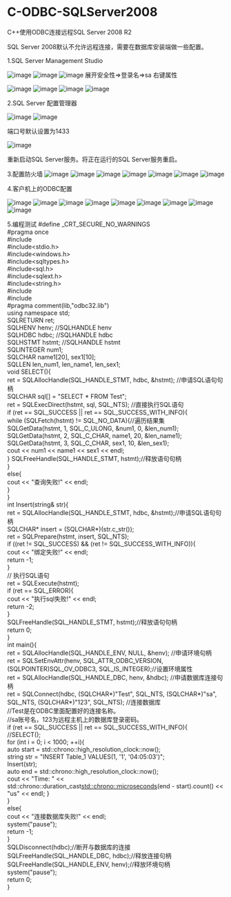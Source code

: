 # C-ODBC-SQLServer2008
C++使用ODBC连接远程SQL Server 2008 R2

SQL Server 2008默认不允许远程连接，需要在数据库安装端做一些配置。

1.SQL Server Management Studio

![image](https://github.com/LchenXidian/C-ODBC-SQLServer2008/blob/master/images/1.png)
![image](https://github.com/LchenXidian/C-ODBC-SQLServer2008/blob/master/images/2.png)
![image](https://github.com/LchenXidian/C-ODBC-SQLServer2008/blob/master/images/3.png)
展开安全性=>登录名=>sa 右键属性

![image](https://github.com/LchenXidian/C-ODBC-SQLServer2008/blob/master/images/4.png)
![image](https://github.com/LchenXidian/C-ODBC-SQLServer2008/blob/master/images/5.png)
![image](https://github.com/LchenXidian/C-ODBC-SQLServer2008/blob/master/images/6.png)
![image](https://github.com/LchenXidian/C-ODBC-SQLServer2008/blob/master/images/7.png)

2.SQL Server 配置管理器

![image](https://github.com/LchenXidian/C-ODBC-SQLServer2008/blob/master/images/8.png)
![image](https://github.com/LchenXidian/C-ODBC-SQLServer2008/blob/master/images/9.png)

端口号默认设置为1433

![image](https://github.com/LchenXidian/C-ODBC-SQLServer2008/blob/master/images/10.png)

重新启动SQL Server服务。将正在运行的SQL Server服务重启。

3.配置防火墙
![image](https://github.com/LchenXidian/C-ODBC-SQLServer2008/blob/master/images/11.png)
![image](https://github.com/LchenXidian/C-ODBC-SQLServer2008/blob/master/images/12.png)
![image](https://github.com/LchenXidian/C-ODBC-SQLServer2008/blob/master/images/13.png)
![image](https://github.com/LchenXidian/C-ODBC-SQLServer2008/blob/master/images/14.png)
![image](https://github.com/LchenXidian/C-ODBC-SQLServer2008/blob/master/images/15.png)
![image](https://github.com/LchenXidian/C-ODBC-SQLServer2008/blob/master/images/16.png)
![image](https://github.com/LchenXidian/C-ODBC-SQLServer2008/blob/master/images/17.png)

4.客户机上的ODBC配置

![image](https://github.com/LchenXidian/C-ODBC-SQLServer2008/blob/master/images/18.png)
![image](https://github.com/LchenXidian/C-ODBC-SQLServer2008/blob/master/images/19.png)
![image](https://github.com/LchenXidian/C-ODBC-SQLServer2008/blob/master/images/20.png)
![image](https://github.com/LchenXidian/C-ODBC-SQLServer2008/blob/master/images/21.png)
![image](https://github.com/LchenXidian/C-ODBC-SQLServer2008/blob/master/images/22.png)
![image](https://github.com/LchenXidian/C-ODBC-SQLServer2008/blob/master/images/23.png)
![image](https://github.com/LchenXidian/C-ODBC-SQLServer2008/blob/master/images/24.png)
![image](https://github.com/LchenXidian/C-ODBC-SQLServer2008/blob/master/images/25.png)
![image](https://github.com/LchenXidian/C-ODBC-SQLServer2008/blob/master/images/26.png)

5.编程测试
#define  _CRT_SECURE_NO_WARNINGS  
#pragma once  
#include<iostream>   
#include<stdio.h>  
#include<windows.h>    
#include<sqltypes.h>  
#include<sql.h>  
#include<sqlext.h>  
#include<string.h>    
#include<fstream>  
#include<chrono>  
#pragma comment(lib,"odbc32.lib")  
using namespace std;  
SQLRETURN ret;  
SQLHENV henv;    //SQLHANDLE henv   
SQLHDBC hdbc;    //SQLHANDLE hdbc   
SQLHSTMT hstmt;  //SQLHANDLE hstmt  
SQLINTEGER num1;  
SQLCHAR name1[20], sex1[10];  
SQLLEN len_num1, len_name1, len_sex1;  
void SELECT(){  
	ret = SQLAllocHandle(SQL_HANDLE_STMT, hdbc, &hstmt); //申请SQL语句句柄   
	SQLCHAR sql[] = "SELECT * FROM Test";  
	ret = SQLExecDirect(hstmt, sql, SQL_NTS);      //直接执行SQL语句   
	if (ret == SQL_SUCCESS || ret == SQL_SUCCESS_WITH_INFO){  
		while (SQLFetch(hstmt) != SQL_NO_DATA){//遍历结果集  
			SQLGetData(hstmt, 1, SQL_C_ULONG, &num1, 0, &len_num1);  	
			SQLGetData(hstmt, 2, SQL_C_CHAR, name1, 20, &len_name1);  		
			SQLGetData(hstmt, 3, SQL_C_CHAR, sex1, 10, &len_sex1);  
			cout << num1 << name1 << sex1 << endl;  
		}
		SQLFreeHandle(SQL_HANDLE_STMT, hstmt);//释放语句句柄   
	}  
	else{  
		cout << "查询失败!" << endl;  
	}  
}  
int Insert(string& str){  
	ret = SQLAllocHandle(SQL_HANDLE_STMT, hdbc, &hstmt);//申请SQL语句句柄  
	SQLCHAR* insert = (SQLCHAR*)(str.c_str());  
	ret = SQLPrepare(hstmt, insert, SQL_NTS);  
	if ((ret != SQL_SUCCESS) && (ret != SQL_SUCCESS_WITH_INFO)){  
		cout << "绑定失败!" << endl;  
		return -1;  
	}  
	// 执行SQL语句  
	ret = SQLExecute(hstmt);  
	if (ret == SQL_ERROR){  
		cout << "执行sql失败!" << endl;  
		return -2;  
	}  
	SQLFreeHandle(SQL_HANDLE_STMT, hstmt);//释放语句句柄   
	return 0;  
}  
int main(){  
	ret = SQLAllocHandle(SQL_HANDLE_ENV, NULL, &henv);  //申请环境句柄   
	ret = SQLSetEnvAttr(henv, SQL_ATTR_ODBC_VERSION, (SQLPOINTER)SQL_OV_ODBC3, SQL_IS_INTEGER);//设置环境属性   
	ret = SQLAllocHandle(SQL_HANDLE_DBC, henv, &hdbc);  //申请数据库连接句柄   
	ret = SQLConnect(hdbc, (SQLCHAR*)"Test", SQL_NTS, (SQLCHAR*)"sa", SQL_NTS, (SQLCHAR*)"123", SQL_NTS); //连接数据库   
  	//Test是在ODBC里面配置好的连接名称。  
	//sa账号名，123为远程主机上的数据库登录密码。  
	if (ret == SQL_SUCCESS || ret == SQL_SUCCESS_WITH_INFO){  
		//SELECT();  
		for (int i = 0; i < 1000; ++i){  
			auto start = std::chrono::high_resolution_clock::now();  
			string str = "INSERT Table_1 VALUES(1, '1', '04:05:03')";  
			Insert(str);  
			auto end = std::chrono::high_resolution_clock::now();  
			cout << "Time: " << std::chrono::duration_cast<std::chrono::microseconds>(end - start).count() << "us" << endl;  		}  
	}  
	else{  
		cout << "连接数据库失败!" << endl;  
		system("pause");  
		return -1;  
	}  
	SQLDisconnect(hdbc);//断开与数据库的连接   
	SQLFreeHandle(SQL_HANDLE_DBC, hdbc);//释放连接句柄   
	SQLFreeHandle(SQL_HANDLE_ENV, henv);//释放环境句柄  
	system("pause");  
	return 0;  
}  
